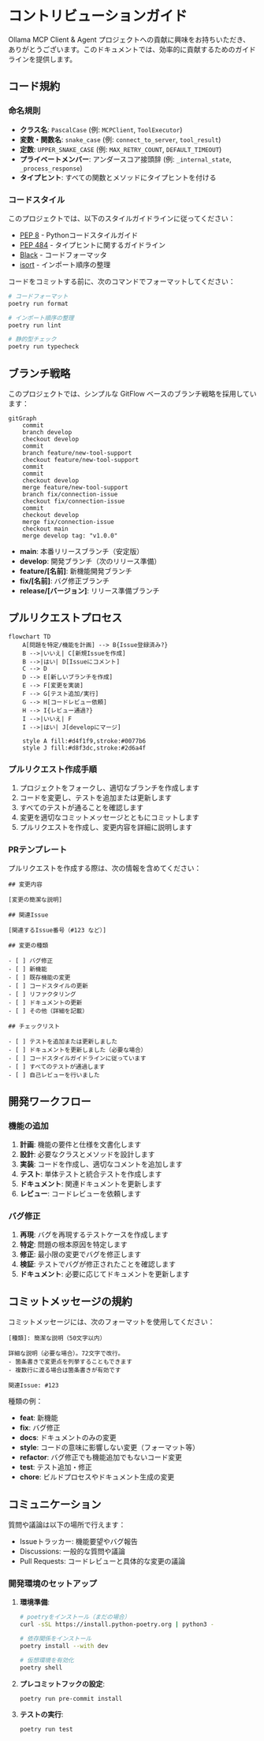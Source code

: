 # コントリビューションガイド

Ollama MCP Client & Agent プロジェクトへの貢献に興味をお持ちいただき、ありがとうございます。このドキュメントでは、効率的に貢献するためのガイドラインを提供します。

## コード規約

### 命名規則

- **クラス名**: `PascalCase` (例: `MCPClient`, `ToolExecutor`)
- **変数・関数名**: `snake_case` (例: `connect_to_server`, `tool_result`)
- **定数**: `UPPER_SNAKE_CASE` (例: `MAX_RETRY_COUNT`, `DEFAULT_TIMEOUT`)
- **プライベートメンバー**: アンダースコア接頭辞 (例: `_internal_state`, `_process_response`)
- **タイプヒント**: すべての関数とメソッドにタイプヒントを付ける

### コードスタイル

このプロジェクトでは、以下のスタイルガイドラインに従ってください：

- [PEP 8](https://peps.python.org/pep-0008/) - Pythonコードスタイルガイド
- [PEP 484](https://peps.python.org/pep-0484/) - タイプヒントに関するガイドライン
- [Black](https://black.readthedocs.io/) - コードフォーマッタ
- [isort](https://pycqa.github.io/isort/) - インポート順序の整理

コードをコミットする前に、次のコマンドでフォーマットしてください：

```bash
# コードフォーマット
poetry run format

# インポート順序の整理
poetry run lint

# 静的型チェック
poetry run typecheck
```

## ブランチ戦略

このプロジェクトでは、シンプルな GitFlow ベースのブランチ戦略を採用しています：

```mermaid
gitGraph
    commit
    branch develop
    checkout develop
    commit
    branch feature/new-tool-support
    checkout feature/new-tool-support
    commit
    commit
    checkout develop
    merge feature/new-tool-support
    branch fix/connection-issue
    checkout fix/connection-issue
    commit
    checkout develop
    merge fix/connection-issue
    checkout main
    merge develop tag: "v1.0.0"
```

- **main**: 本番リリースブランチ（安定版）
- **develop**: 開発ブランチ（次のリリース準備）
- **feature/[名前]**: 新機能開発ブランチ
- **fix/[名前]**: バグ修正ブランチ
- **release/[バージョン]**: リリース準備ブランチ

## プルリクエストプロセス

```mermaid
flowchart TD
    A[問題を特定/機能を計画] --> B{Issue登録済み?}
    B -->|いいえ| C[新規Issueを作成]
    B -->|はい| D[Issueにコメント]
    C --> D
    D --> E[新しいブランチを作成]
    E --> F[変更を実装]
    F --> G[テスト追加/実行]
    G --> H[コードレビュー依頼]
    H --> I{レビュー通過?}
    I -->|いいえ| F
    I -->|はい| J[developにマージ]
    
    style A fill:#d4f1f9,stroke:#0077b6
    style J fill:#d8f3dc,stroke:#2d6a4f
```

### プルリクエスト作成手順

1. プロジェクトをフォークし、適切なブランチを作成します
2. コードを変更し、テストを追加または更新します
3. すべてのテストが通ることを確認します
4. 変更を適切なコミットメッセージとともにコミットします
5. プルリクエストを作成し、変更内容を詳細に説明します

### PRテンプレート

プルリクエストを作成する際は、次の情報を含めてください：

```
## 変更内容

[変更の簡潔な説明]

## 関連Issue

[関連するIssue番号（#123 など）]

## 変更の種類

- [ ] バグ修正
- [ ] 新機能
- [ ] 既存機能の変更
- [ ] コードスタイルの更新
- [ ] リファクタリング
- [ ] ドキュメントの更新
- [ ] その他（詳細を記載）

## チェックリスト

- [ ] テストを追加または更新しました
- [ ] ドキュメントを更新しました（必要な場合）
- [ ] コードスタイルガイドラインに従っています
- [ ] すべてのテストが通過します
- [ ] 自己レビューを行いました
```

## 開発ワークフロー

### 機能の追加

1. **計画**: 機能の要件と仕様を文書化します
2. **設計**: 必要なクラスとメソッドを設計します
3. **実装**: コードを作成し、適切なコメントを追加します
4. **テスト**: 単体テストと統合テストを作成します
5. **ドキュメント**: 関連ドキュメントを更新します
6. **レビュー**: コードレビューを依頼します

### バグ修正

1. **再現**: バグを再現するテストケースを作成します
2. **特定**: 問題の根本原因を特定します
3. **修正**: 最小限の変更でバグを修正します
4. **検証**: テストでバグが修正されたことを確認します
5. **ドキュメント**: 必要に応じてドキュメントを更新します

## コミットメッセージの規約

コミットメッセージには、次のフォーマットを使用してください：

```
[種類]: 簡潔な説明（50文字以内）

詳細な説明（必要な場合）。72文字で改行。
- 箇条書きで変更点を列挙することもできます
- 複数行に渡る場合は箇条書きが有効です

関連Issue: #123
```

種類の例：
- **feat**: 新機能
- **fix**: バグ修正
- **docs**: ドキュメントのみの変更
- **style**: コードの意味に影響しない変更（フォーマット等）
- **refactor**: バグ修正でも機能追加でもないコード変更
- **test**: テスト追加・修正
- **chore**: ビルドプロセスやドキュメント生成の変更

## コミュニケーション

質問や議論は以下の場所で行えます：

- Issueトラッカー: 機能要望やバグ報告
- Discussions: 一般的な質問や議論
- Pull Requests: コードレビューと具体的な変更の議論

### 開発環境のセットアップ

1. **環境準備**:
   ```bash
   # poetryをインストール（まだの場合）
   curl -sSL https://install.python-poetry.org | python3 -
   
   # 依存関係をインストール
   poetry install --with dev
   
   # 仮想環境を有効化
   poetry shell
   ```

2. **プレコミットフックの設定**:
   ```bash
   poetry run pre-commit install
   ```

3. **テストの実行**:
   ```bash
   poetry run test
   ```